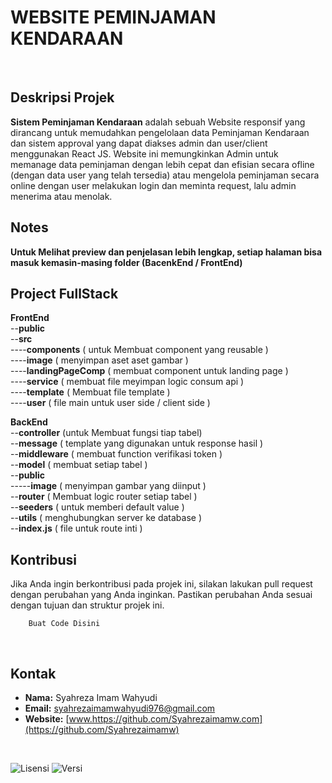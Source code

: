 # WEBSITE  PEMINJAMAN KENDARAAN
<br>

## Deskripsi Projek 

**Sistem Peminjaman Kendaraan** adalah sebuah Website responsif yang dirancang untuk memudahkan pengelolaan data Peminjaman Kendaraan dan sistem approval yang dapat diakses admin dan user/client menggunakan React JS. Website ini memungkinkan Admin untuk memanage data peminjaman dengan lebih cepat dan efisian secara ofline (dengan data user yang telah tersedia) atau mengelola peminjaman secara online dengan user melakukan login dan meminta request, lalu admin menerima atau menolak.

## Notes
**Untuk Melihat preview dan penjelasan lebih lengkap, setiap halaman bisa masuk kemasin-masing folder (BacenkEnd / FrontEnd)**

## Project FullStack
**FrontEnd**
<br/>
--**public** 
<br/>
--**src** 
<br/>
  ----**components** ( untuk Membuat component yang reusable )
<br/>
  ----**image** ( menyimpan aset aset gambar )
<br/>
  ----**landingPageComp** ( membuat component untuk landing page )
<br/>
  ----**service** ( membuat file meyimpan logic consum api )
<br/>
  ----**template** ( Membuat file template )
<br/>
  ----**user** ( file main untuk user side / client side )

**BackEnd**
<br/>
  --**controller** (untuk Membuat fungsi tiap tabel)
<br/>
  --**message** ( template yang digunakan untuk response hasil )
<br/>
  --**middleware** ( membuat function verifikasi token )
<br/>
  --**model** ( membuat setiap tabel )
<br/>
  --**public**
<br/>
  -----**image** ( menyimpan gambar yang diinput )
<br/>
  --**router** ( Membuat logic router setiap tabel )
<br/>
  --**seeders** ( untuk memberi default value )
<br/>
  --**utils** ( menghubungkan server ke database )
<br/>
--**index.js** ( file untuk route inti )


## Kontribusi

Jika Anda ingin berkontribusi pada projek ini, silakan lakukan pull request dengan perubahan yang Anda inginkan. Pastikan perubahan Anda sesuai dengan tujuan dan struktur projek ini.

```
    Buat Code Disini
```

<br>

## Kontak

- **Nama:** Syahreza Imam Wahyudi
- **Email:** [syahrezaimamwahyudi976@gmail.com](mailto:syahrezaimamwahyudi976@gmail.com)
- **Website:** [www.https://github.com/Syahrezaimamw.com](https://github.com/Syahrezaimamw)

<br>


![Lisensi](https://img.shields.io/badge/license-MIT-blue.svg) ![Versi](https://img.shields.io/badge/version-100.10.10-brightgreen.svg)
